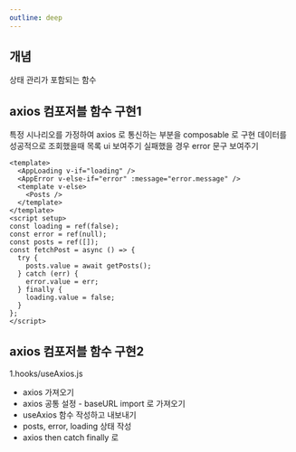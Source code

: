 ```yaml
---
outline: deep
---
```


## 개념

상태 관리가 포함되는 함수

## axios 컴포저블 함수 구현1

특정 시나리오를 가정하여 axios 로 통신하는 부분을 composable 로 구현
데이터를 성공적으로 조회했을때 목록 ui 보여주기
실패했을 경우 error 문구 보여주기

```vue
<template>
  <AppLoading v-if="loading" />
  <AppError v-else-if="error" :message="error.message" />
  <template v-else>
    <Posts />
  </template>
</template>
<script setup>
const loading = ref(false);
const error = ref(null);
const posts = ref([]);
const fetchPost = async () => {
  try {
    posts.value = await getPosts();
  } catch (err) {
    error.value = err;
  } finally {
    loading.value = false;
  }
};
</script>
```

## axios 컴포저블 함수 구현2

1.hooks/useAxios.js

- axios 가져오기
- axios 공통 설정 - baseURL import 로 가져오기
- useAxios 함수 작성하고 내보내기
- posts, error, loading 상태 작성
- axios then catch finally 로
